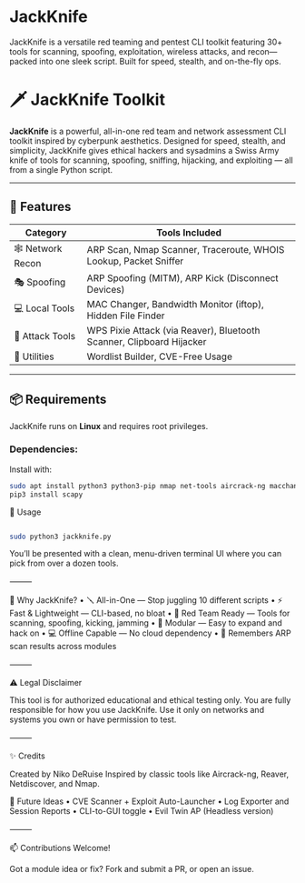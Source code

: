 # JackKnife
JackKnife is a versatile red teaming and pentest CLI toolkit featuring 30+ tools for scanning, spoofing, exploitation, wireless attacks, and recon—packed into one sleek script. Built for speed, stealth, and on-the-fly ops.



# 🗡️ JackKnife Toolkit

**JackKnife** is a powerful, all-in-one red team and network assessment CLI toolkit inspired by cyberpunk aesthetics. Designed for speed, stealth, and simplicity, JackKnife gives ethical hackers and sysadmins a Swiss Army knife of tools for scanning, spoofing, sniffing, hijacking, and exploiting — all from a single Python script.

---

## 🔧 Features

| Category         | Tools Included                                                                 |
|------------------|---------------------------------------------------------------------------------|
| 🕸️ Network Recon | ARP Scan, Nmap Scanner, Traceroute, WHOIS Lookup, Packet Sniffer                |
| 🎭 Spoofing       | ARP Spoofing (MITM), ARP Kick (Disconnect Devices)                             |
| 💻 Local Tools    | MAC Changer, Bandwidth Monitor (iftop), Hidden File Finder                     |
| 🔐 Attack Tools   | WPS Pixie Attack (via Reaver), Bluetooth Scanner, Clipboard Hijacker           |
| 🧰 Utilities      | Wordlist Builder, CVE-Free Usage                                                |

---

## 📦 Requirements

JackKnife runs on **Linux** and requires root privileges.

### Dependencies:
Install with:

```bash
sudo apt install python3 python3-pip nmap net-tools aircrack-ng macchanger tcpdump iftop whois hostapd dnsmasq bluez xclip -y
pip3 install scapy
```

🚀 Usage 
```bash

sudo python3 jackknife.py

```


You’ll be presented with a clean, menu-driven terminal UI where you can pick from over a dozen tools.

⸻

🧠 Why JackKnife?
	•	🪛 All-in-One — Stop juggling 10 different scripts
	•	⚡ Fast & Lightweight — CLI-based, no bloat
	•	🧪 Red Team Ready — Tools for scanning, spoofing, kicking, jamming
	•	🧩 Modular — Easy to expand and hack on
	•	💻 Offline Capable — No cloud dependency
	•	💾 Remembers ARP scan results across modules

⸻

⚠️ Legal Disclaimer

This tool is for authorized educational and ethical testing only.
You are fully responsible for how you use JackKnife.
Use it only on networks and systems you own or have permission to test.

⸻

✨ Credits

Created by Niko DeRuise
Inspired by classic tools like Aircrack-ng, Reaver, Netdiscover, and Nmap.

🔄 Future Ideas
	•	CVE Scanner + Exploit Auto-Launcher
	•	Log Exporter and Session Reports
	•	CLI-to-GUI toggle
	•	Evil Twin AP (Headless version)

⸻

📫 Contributions Welcome!

Got a module idea or fix? Fork and submit a PR, or open an issue.




